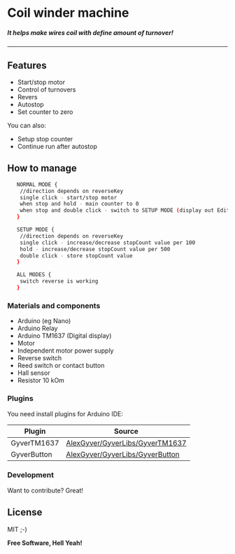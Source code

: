 # Coil winder machine

##### It helps make wires coil with define amount of turnover!
---

## Features

  - Start/stop motor
  - Control of turnovers
  - Revers
  - Autostop
  - Set counter to zero


You can also:
  - Setup stop counter
  - Continue run after autostop

## How to manage
```sh
   NORMAL MODE {
    //direction depends on reverseKey
    single click - start/stop motor
    when stop and hold - main counter to 0
    when stop and double click - switch to SETUP MODE (display out Edit)
   } 

   SETUP MODE {
    //direction depends on reverseKey
    single click - increase/decrease stopCount value per 100
    hold - increase/decrease stopCount value per 500
    double click - store stopCount value
   }

   ALL MODES {
    switch reverse is working
   }
```

### Materials and components
    
- Arduino (eg Nano) 
- Arduino Relay
- Arduino TM1637 (Digital display)
- Motor
- Independent motor power supply
- Reverse switch
- Reed switch or contact button
- Hall sensor 
- Resistor 10 kOm

### Plugins

You need install plugins for Arduino IDE:

| Plugin | Source |
| ------ | ------ |
| GyverTM1637 | [AlexGyver/GyverLibs/GyverTM1637][TM1637] |
| GyverButton | [AlexGyver/GyverLibs/GyverButton][button]  |

### Development

Want to contribute? Great!

## License


MIT ;-)


**Free Software, Hell Yeah!**

   [button]: <https://github.com/AlexGyver/GyverLibs/tree/master/GyverButton>
   [TM1637]: <https://github.com/AlexGyver/GyverLibs/tree/master/GyverTM1637>
 